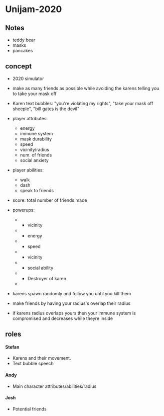 # Unijam-2020
## Notes
- teddy bear
- masks
- pancakes

## concept
- 2020 simulator
- make as many friends as possible while avoiding the karens telling you to take your mask off
- Karen text bubbles: "you're violating my rights", "take your mask off sheeple", "bill gates is the devil"
- player attributes:
    - energy
    - immune system
    - mask durability
    - speed
    - vicinity/radius
    - num. of friends
    - social anxiety
- player abilities:
    - walk
    - dash
    - speak to friends
    
- score: total number of friends made
- powerups:
    - + vicinity
    - + energy
    - + speed
    - - vicinity
    - + social ability
    - + Destroyer of karen
    - 
- karens spawn randomly and follow you until you kill them
- make friends by having your radius's overlap their radius
- if karens radius overlaps yours then your immune system is compromised and decreases while theyre inside

## roles
#### Stefan
- Karens and their movement.
- Text bubble speech
#### Andy
- Main character attributes/abilities/radius
#### Josh
- Potential friends
